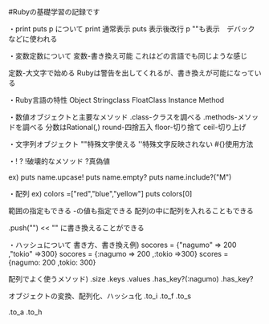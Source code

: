 #Rubyの基礎学習の記録です

・print puts p について
print 通常表示
puts 表示後改行
p ""も表示　デバックなどに使われる

・変数定数について
変数-書き換え可能
これはどの言語でも同じような感じ

定数-大文字で始める
Rubyは警告を出してくれるが、書き換えが可能になっている

・Ruby言語の特性
Object
Stringclass
FloatClass
Instance
Method

・数値オブジェクトと主要なメソッド
.class-クラスを調べる
.methods-メソッドを調べる
分数はRational(,)
round-四捨五入
floor-切り捨て
ceil-切り上げ

・文字列オブジェクト
""特殊文字使える
''特殊文字反映されない
#{}使用方法

・! ?
!破壊的なメソッド
?真偽値

ex)
puts name.upcase!
puts name.empty?
puts name.include?("M")

・配列
ex)
colors =["red","blue","yellow"]
puts colors[0]

範囲の指定もできる
-の値も指定できる
配列の中に配列を入れることもできる

.push("")
<< ""
に書き換えることができる

・ハッシュについて
書き方、書き換え例)
socores = {"nagumo" => 200 ,"tokio" =>300}
socores = {:nagumo => 200 ,:tokio =>300}
scores = {nagumo: 200 ,tokio: 300}

配列でよく使うメソッド)
.size
.keys
.values
.has_key?(:nagumo)
.has_key?

オブジェクトの変換、配列化、ハッシュ化
.to_i
.to_f
.to_s

.to_a
.to_h


